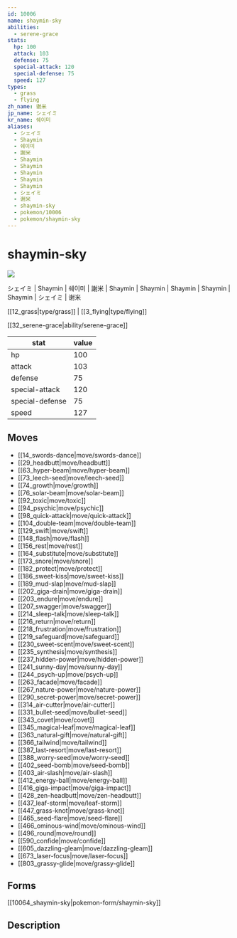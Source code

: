 ```yaml
---
id: 10006
name: shaymin-sky
abilities:
  - serene-grace
stats:
  hp: 100
  attack: 103
  defense: 75
  special-attack: 120
  special-defense: 75
  speed: 127
types:
  - grass
  - flying
zh_name: 谢米
jp_name: シェイミ
kr_name: 쉐이미
aliases:
  - シェイミ
  - Shaymin
  - 쉐이미
  - 謝米
  - Shaymin
  - Shaymin
  - Shaymin
  - Shaymin
  - Shaymin
  - シェイミ
  - 谢米
  - shaymin-sky
  - pokemon/10006
  - pokemon/shaymin-sky
---
```

# shaymin-sky

![](https://raw.githubusercontent.com/PokeAPI/sprites/master/sprites/pokemon/10006.png)

シェイミ | Shaymin | 쉐이미 | 謝米 | Shaymin | Shaymin | Shaymin | Shaymin | Shaymin | シェイミ | 谢米

[[12_grass|type/grass]] | [[3_flying|type/flying]]

[[32_serene-grace|ability/serene-grace]]

|stat|value|
|---|---|
|hp|100|
|attack|103|
|defense|75|
|special-attack|120|
|special-defense|75|
|speed|127|


## Moves

- [[14_swords-dance|move/swords-dance]]
- [[29_headbutt|move/headbutt]]
- [[63_hyper-beam|move/hyper-beam]]
- [[73_leech-seed|move/leech-seed]]
- [[74_growth|move/growth]]
- [[76_solar-beam|move/solar-beam]]
- [[92_toxic|move/toxic]]
- [[94_psychic|move/psychic]]
- [[98_quick-attack|move/quick-attack]]
- [[104_double-team|move/double-team]]
- [[129_swift|move/swift]]
- [[148_flash|move/flash]]
- [[156_rest|move/rest]]
- [[164_substitute|move/substitute]]
- [[173_snore|move/snore]]
- [[182_protect|move/protect]]
- [[186_sweet-kiss|move/sweet-kiss]]
- [[189_mud-slap|move/mud-slap]]
- [[202_giga-drain|move/giga-drain]]
- [[203_endure|move/endure]]
- [[207_swagger|move/swagger]]
- [[214_sleep-talk|move/sleep-talk]]
- [[216_return|move/return]]
- [[218_frustration|move/frustration]]
- [[219_safeguard|move/safeguard]]
- [[230_sweet-scent|move/sweet-scent]]
- [[235_synthesis|move/synthesis]]
- [[237_hidden-power|move/hidden-power]]
- [[241_sunny-day|move/sunny-day]]
- [[244_psych-up|move/psych-up]]
- [[263_facade|move/facade]]
- [[267_nature-power|move/nature-power]]
- [[290_secret-power|move/secret-power]]
- [[314_air-cutter|move/air-cutter]]
- [[331_bullet-seed|move/bullet-seed]]
- [[343_covet|move/covet]]
- [[345_magical-leaf|move/magical-leaf]]
- [[363_natural-gift|move/natural-gift]]
- [[366_tailwind|move/tailwind]]
- [[387_last-resort|move/last-resort]]
- [[388_worry-seed|move/worry-seed]]
- [[402_seed-bomb|move/seed-bomb]]
- [[403_air-slash|move/air-slash]]
- [[412_energy-ball|move/energy-ball]]
- [[416_giga-impact|move/giga-impact]]
- [[428_zen-headbutt|move/zen-headbutt]]
- [[437_leaf-storm|move/leaf-storm]]
- [[447_grass-knot|move/grass-knot]]
- [[465_seed-flare|move/seed-flare]]
- [[466_ominous-wind|move/ominous-wind]]
- [[496_round|move/round]]
- [[590_confide|move/confide]]
- [[605_dazzling-gleam|move/dazzling-gleam]]
- [[673_laser-focus|move/laser-focus]]
- [[803_grassy-glide|move/grassy-glide]]

## Forms



[[10064_shaymin-sky|pokemon-form/shaymin-sky]]

## Description



